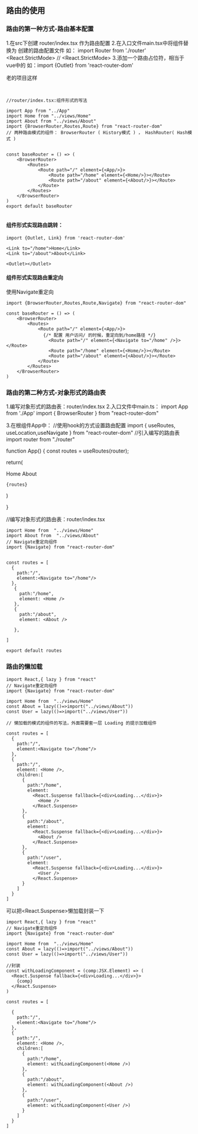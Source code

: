 


## 路由的使用
### 路由的第一种方式-路由基本配置


1.在src下创建 router/index.tsx 作为路由配置
2.在入口文件main.tsx中将<APP>组件替换为 创建的路由配置文件
如： import Router from './router'
    <React.StrictMode>
      //<App/> 
      <Router/>
    <React.StrictMode>
3.添加一个路由占位符<Outlet>，相当于vue中的<route-view>
如：import {Outlet} from 'react-router-dom'
  <Outlet/>

老的项目这样
```


//router/index.tsx:组件形式的写法

import App from "../App"
import Home from "../views/Home"
import About from "../views/About"
import {BrowserRouter,Routes,Route} from "react-router-dom"
// 两种路由模式的组件： BrowserRouter ( History模式 ) ， HashRouter( Hash模式 )


const baseRouter = () => (
    <BrowserRouter>
        <Routes>
            <Route path="/" element={<App/>}>
                <Route path="/home" element={<Home/>}></Route>
                <Route path="/about" element={<About/>}></Route>
            </Route>
        </Routes>
    </BrowserRouter>
)
export default baseRouter


```

#### 组件形式实现路由跳转：
```
import {Outlet, Link} from 'react-router-dom'

<Link to="/home">Home</Link> 
<Link to="/about">About</Link>

<Outlet></Outlet>
```

#### 组件形式实现路由重定向

使用Navigate重定向
```
import {BrowserRouter,Routes,Route,Navigate} from "react-router-dom"

const baseRouter = () => (
    <BrowserRouter>
        <Routes>
            <Route path="/" element={<App/>}>
              {/* 配置 用户访问/ 的时候，重定向到/home路径 */}
                <Route path="/" element={<Navigate to="/home" />}></Route>
                <Route path="/home" element={<Home/>}></Route>
                <Route path="/about" element={<About/>}></Route>
            </Route>
        </Routes>
    </BrowserRouter>
)

```

### 路由的第二种方式-对象形式的路由表

1.编写对象形式的路由表：router/index.tsx
2.入口文件中main.ts：
import App from './App'
import { BrowserRouter } from "react-router-dom"
  
  <BrowserRouter>
      <App />
  </BrowserRouter>

3.在根组件App中：
//使用hook的方式设置路由配置
import { useRoutes, useLocation,useNavigate } from "react-router-dom"
//引入编写的路由表
import router from "./router"

function App() { 
const routes = useRoutes(router);

return(
  <div className="App">
    <Link to="/home">Home</Link> 
    <Link to="/about">About</Link>

    {routes} 
  </div>
)
  

}


//编写对象形式的路由表：router/index.tsx
```
import Home from  "../views/Home"
import About from  "../views/About"
// Navigate重定向组件
import {Navigate} from "react-router-dom"


const routes = [
  {
    path:"/",
    element:<Navigate to="/home"/>
  },
   {
     path:"/home",
     element: <Home />
   },
   {
     path:"/about",
     element: <About />
   
   },
 
]

export default routes
```

### 路由的懒加载
```
import React,{ lazy } from "react"
// Navigate重定向组件
import {Navigate} from "react-router-dom"

import Home from  "../views/Home"
const About = lazy(()=>import("../views/About"))
const User = lazy(()=>import("../views/User"))

// 懒加载的模式的组件的写法，外面需要套一层 Loading 的提示加载组件

const routes = [
  {
    path:"/",
    element:<Navigate to="/home"/>
  },
  {
    path:"/",
    element: <Home />,
    children:[
      {
        path:"/home",
        element: 
          <React.Suspense fallback={<div>Loading...</div>}>
            <Home />
          </React.Suspense>
      },
      {
        path:"/about",
        element: 
          <React.Suspense fallback={<div>Loading...</div>}>
            <About />
          </React.Suspense>
      },
      {
        path:"/user",
        element: 
          <React.Suspense fallback={<div>Loading...</div>}>
            <User />
          </React.Suspense>
      }
    ]
  }
]
```



可以把<React.Suspense>懒加载封装一下
```
import React,{ lazy } from "react"
// Navigate重定向组件
import {Navigate} from "react-router-dom"

import Home from  "../views/Home"
const About = lazy(()=>import("../views/About"))
const User = lazy(()=>import("../views/User"))

//封装
const withLoadingComponent = (comp:JSX.Element) => (
  <React.Suspense fallback={<div>Loading...</div>}>
    {comp}
  </React.Suspense>
)

const routes = [

  {
    path:"/",
    element:<Navigate to="/home"/>
  },
  {
    path:"/",
    element: <Home />,
    children:[
      {
        path:"/home",
        element: withLoadingComponent(<Home />)
      },
      {
        path:"/about",
        element: withLoadingComponent(<About />)
      },
      {
        path:"/user",
        element: withLoadingComponent(<User />)
      }
    ]
  }
]
```

